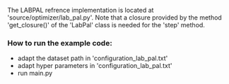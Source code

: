 
The LABPAL refrence implementation is located at 'source/optimizer/lab_pal.py'.
Note that a closure provided by the method 'get_closure()' of the 'LabPal' class is needed for the 'step' method.

### How to run the example code:
- adapt the dataset path in 'configuration_lab_pal.txt'
- adapt hyper parameters in 'configuration_lab_pal.txt'
- run main.py